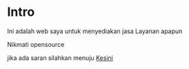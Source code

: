 # Intro

Ini adalah web saya untuk menyediakan jasa Layanan apapun

Nikmati opensource

jika ada saran silahkan menuju [Kesini](https://Xnuvers007.github.io)